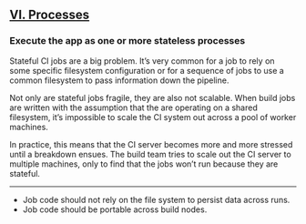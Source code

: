 ## [VI. Processes](#processes)

### Execute the app as one or more stateless processes

Stateful CI jobs are a big problem. 
It’s very common for a job to rely on some specific filesystem configuration
or for a sequence of jobs to use a common filesystem to pass information down the pipeline.

Not only are stateful jobs fragile, they are also not scalable. When build jobs are written with the 
assumption that the are operating on a shared filesystem, it’s impossible to scale the CI system out across a 
pool of worker machines. 

In practice, this means that the CI server becomes more and more stressed until a 
breakdown ensues. The build team tries to scale out the CI server to multiple machines, only to find that the 
jobs won’t run because they are stateful.

---

<ul class="fa-ul">
    <li>
        <i class="fa-li fa fa-2x fa-check-square"></i>
        <span>Job code should not rely on the file system to persist data across runs.</span>
    </li>
    <li>
        <i class="fa-li fa fa-2x fa-check-square"></i>
        <span>Job code should be portable across build nodes.</span>
    </li>
</ul>
